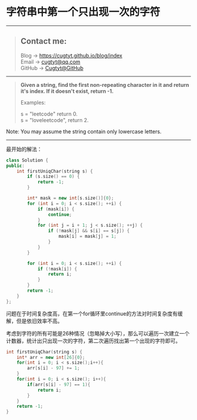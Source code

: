 # 字符串中第一个只出现一次的字符

---
> ## Contact me:
> Blog -> <https://cugtyt.github.io/blog/index>  
> Email -> <cugtyt@qq.com>  
> GitHub -> [Cugtyt@GitHub](https://github.com/Cugtyt)

---

> **Given a string, find the first non-repeating character in it and return it's index. If it doesn't exist, return -1.**
>
> Examples: 
>
> s = "leetcode"
> return 0.  
> s = "loveleetcode",
> return 2.

Note: You may assume the string contain only lowercase letters. 

---

最开始的解法：

``` c++
class Solution {
public:
    int firstUniqChar(string s) {
        if (s.size() == 0) {
		    return -1;
	    }

	    int* mask = new int[s.size()]{0};
	    for (int i = 0; i < s.size(); ++i) {
            if (mask[i]) {
                continue;
            }
		    for (int j = i + 1; j < s.size(); ++j) {
			    if (!mask[j] && s[i] == s[j]) {
				    mask[i] = mask[j] = 1;
			    }
		    }
	    }

	    for (int i = 0; i < s.size(); ++i) {
		    if (!mask[i]) {
			    return i;
		    }
	    }
	    return -1;
    }
};
```

问题在于时间复杂度高，在第一个for循环里continue的方法对时间复杂度有缓解，但是依旧效率不高。

考虑到字符的所有可能是26种情况（忽略掉大小写），那么可以遍历一次建立一个计数器，统计出只出现一次的字符，第二次遍历找出第一个出现的字符即可。

```c++
int firstUniqChar(string s) {
    int* arr = new int[26]{0};
    for(int i = 0; i < s.size();i++){
        arr[s[i] - 97] += 1;
    }
    for(int i = 0; i < s.size(); i++){
        if(arr[s[i] - 97] == 1){
            return i;
        }
    }
    return -1;
}
```
